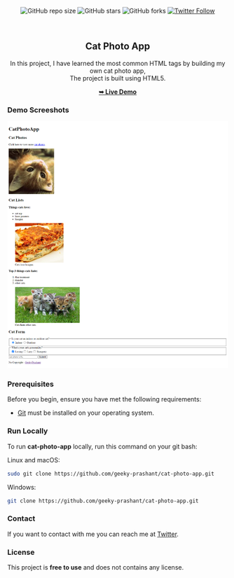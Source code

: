 <div align="center">
  
  ![GitHub repo size](https://img.shields.io/github/repo-size/geeky-prashant/cat-photo-app)
  ![GitHub stars](https://img.shields.io/github/stars/geeky-prashant/cat-photo-app?style=social)
  ![GitHub forks](https://img.shields.io/github/forks/geeky-prashant/cat-photo-app?style=social)
  [![Twitter Follow](https://img.shields.io/twitter/follow/geekyprashant?style=social)](https://twitter.com/intent/follow?screen_name=geekyprashant)
 
  <br />

  <h2 align="center">Cat Photo App</h2>

  In this project, I have learned the most common HTML tags by building my own cat photo app, <br />The project is built using HTML5.

  <a href="https://geeky-prashant.github.io/cat-photo-app/"><strong>➥ Live Demo</strong></a>

</div>

### Demo Screeshots

![Cat Photo App Desktop Demo](./readme-images/CatPhotoApp.png "Desktop Demo")

### Prerequisites

Before you begin, ensure you have met the following requirements:

* [Git](https://git-scm.com/downloads "Download Git") must be installed on your operating system.

### Run Locally

To run **cat-photo-app** locally, run this command on your git bash:

Linux and macOS:

```bash
sudo git clone https://github.com/geeky-prashant/cat-photo-app.git
```

Windows:

```bash
git clone https://github.com/geeky-prashant/cat-photo-app.git
```

### Contact

If you want to contact with me you can reach me at [Twitter](https://www.twitter.com/geekyprashant).

### License

This project is **free to use** and does not contains any license.

